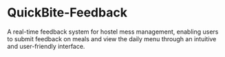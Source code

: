 # QuickBite-Feedback
A real-time feedback system for hostel mess management, enabling users to submit feedback on meals and view the daily menu through an intuitive and user-friendly interface.
